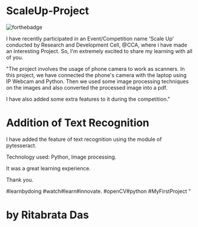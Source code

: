 # ScaleUp-Project

![forthebadge](https://forthebadge.com/images/badges/made-with-python.svg)<br>

I have recently participated in an Event/Competition name 'Scale Up' conducted by Research and Development Cell, @CCA, where i have made an interesting Project. So, I'm extremely excited to share my learning with all of you.

"The project involves the usage of phone camera to work as scanners. In this project, we have connected the phone's camera with the laptop using IP Webcam and Python. Then we used some image processing techniques on the images and also converted the processed image into a pdf.

I have also added some extra features to it during the competition."

# Addition of Text Recognition

I have added the feature of text recognition using the module of pytesseract.

Technology used: Python, Image processing.

It was a great learning experience.

Thank you.

#learnbydoing
#watch#learn#innovate.
#openCV#python
#MyFirstProject
"

# by Ritabrata Das
